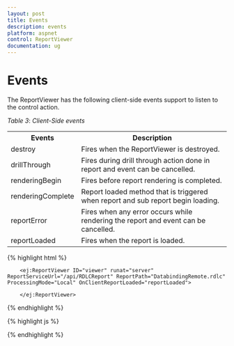 ```yaml
---
layout: post
title: Events
description: events
platform: aspnet
control: ReportViewer
documentation: ug
---
```


# Events

The ReportViewer has the following client-side events support to listen to the control action.

_Table_ _3_: _Client-Side events_

<table>
<tr>
<th>
Events</th><th>
Description</th></tr>
<tr>
<td>
destroy</td><td>
Fires when the ReportViewer is destroyed.</td></tr>
<tr>
<td>
drillThrough</td><td>
Fires during drill through action done in report and event can be cancelled.</td></tr>
<tr>
<td>
renderingBegin</td><td>
Fires before report rendering is completed.</td></tr>
<tr>
<td>
renderingComplete</td><td>
Report loaded method that is triggered when report and sub report begin loading.</td></tr>
<tr>
<td>
reportError</td><td>
Fires when any error occurs while rendering the report and event can be cancelled.</td></tr>
<tr>
<td>
reportLoaded</td><td>
Fires when the report is loaded.</td></tr>
</table>

{% highlight html %}

        <ej:ReportViewer ID="viewer" runat="server" ReportServiceUrl="/api/RDLCReport" ReportPath="DatabindingRemote.rdlc" ProcessingMode="Local" OnClientReportLoaded="reportLoaded">

        </ej:ReportViewer>
		
{% endhighlight %}

{% highlight js %}


<script type="text/javascript">

        function reportLoaded(senderObj) {

                $.ajax({

                    type: "POST",

                    contentType: "application/json; charset=utf-8",

                    url: '../wcf/Reportservice.svc/GetOrderDetails',

                    dataType: "json",

                    processData: false, 

                    crossDomain: true,

                    async: false,

                    timeout: 5000,

                    success: function (result) {

                        reportdata = result.d;  

                        var dataManger = ej.DataManager(reportdata);

                        var query = ej.Query().select("OrderID", "CustomerID", "EmployeeID", "Freight", "ShipCity", "ShipCountry");

                        reportResult = dataManger.executeLocal(query);

                        var reportModel = $("#viewer").data('ejReportViewer');

                        reportModel.model.dataSources = [{ value: reportResult, name: "remote" }];

                    },

                    error: function (result) {

                        alert(result);

                    }

            });

           }

    </script>

{% endhighlight %}









